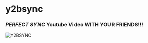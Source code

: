 # y2bsync
### _PERFECT SYNC_ Youtube Video WITH YOUR FRIENDS!!!
![Y2BSYNC](https://i.imgur.com/N8eTVtK.png)
